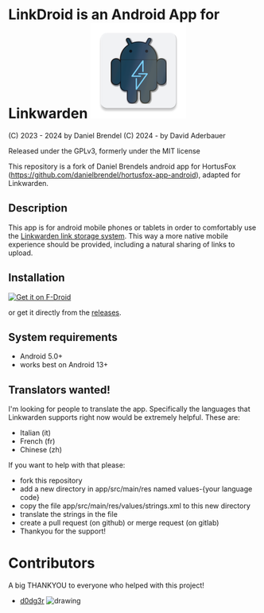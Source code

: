 # LinkDroid is an Android App for Linkwarden    ![](app/src/main/res/mipmap-xxxhdpi/ic_linkdroid.webp)

(C) 2023 - 2024 by Daniel Brendel
(C) 2024 - by David Aderbauer

Released under the GPLv3, formerly under the MIT license

This repository is a fork of Daniel Brendels android app for HortusFox (https://github.com/danielbrendel/hortusfox-app-android), adapted for Linkwarden.


## Description
This app is for android mobile phones or tablets in order to comfortably
use the <a href="https://github.com/linkwarden/linkwarden">Linkwarden link storage system</a>.
This way a more native mobile experience should be provided, including a natural sharing of links to upload.


## Installation
[<img src="https://fdroid.gitlab.io/artwork/badge/get-it-on.png"
     alt="Get it on F-Droid"
     height="80">](https://f-droid.org/packages/com.sbv.linkdroid/)

or get it directly from the [releases](https://gitlab.com/Dacid99/linkdroid-for-linkwarden/-/releases).


## System requirements
- Android 5.0+
- works best on Android 13+


## Translators wanted!
I'm looking for people to translate the app. Specifically the languages that Linkwarden supports right now would be extremely helpful.
These are:
- Italian (it)
- French (fr)
- Chinese (zh)

If you want to help with that please:
- fork this repository
- add a new directory in app/src/main/res named values-{your language code}
- copy the file app/src/main/res/values/strings.xml to this new directory
- translate the strings in the file
- create a pull request (on github) or merge request (on gitlab) 
- Thankyou for the support! 


# Contributors
A big THANKYOU to everyone who helped with this project!

- [d0dg3r](https://github.com/d0dg3r) <img src="https://avatars.githubusercontent.com/u/5613114?v=4" alt="drawing" width="30"/>